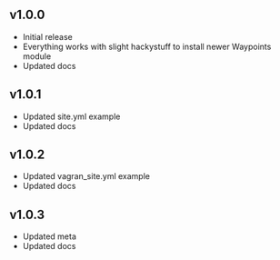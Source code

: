## v1.0.0

- Initial release
- Everything works with slight hackystuff to install newer Waypoints module
- Updated docs

## v1.0.1

- Updated site.yml example
- Updated docs

## v1.0.2

- Updated vagran_site.yml example
- Updated docs

## v1.0.3

- Updated meta
- Updated docs
